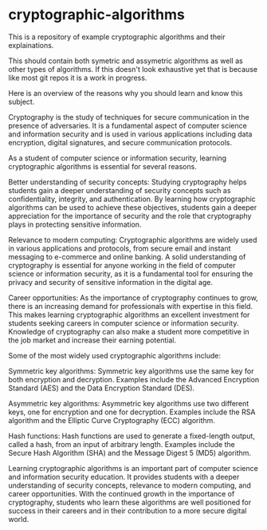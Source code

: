 # cryptographic-algorithms

This is a repository of example cryptographic algorithms and their explainations.

This should contain both symetric and assymetric algorithms as well as other types of algorithms. If this doesn't look exhaustive yet that is because like most git repos it is a work in progress.

Here is an overview of the reasons why you should learn and know this subject.

Cryptography is the study of techniques for secure communication in the presence of adversaries. It is a fundamental aspect of computer science and information security and is used in various applications including data encryption, digital signatures, and secure communication protocols.

As a student of computer science or information security, learning cryptographic algorithms is essential for several reasons.

Better understanding of security concepts: Studying cryptography helps students gain a deeper understanding of security concepts such as confidentiality, integrity, and authentication. By learning how cryptographic algorithms can be used to achieve these objectives, students gain a deeper appreciation for the importance of security and the role that cryptography plays in protecting sensitive information.

Relevance to modern computing: Cryptographic algorithms are widely used in various applications and protocols, from secure email and instant messaging to e-commerce and online banking. A solid understanding of cryptography is essential for anyone working in the field of computer science or information security, as it is a fundamental tool for ensuring the privacy and security of sensitive information in the digital age.

Career opportunities: As the importance of cryptography continues to grow, there is an increasing demand for professionals with expertise in this field. This makes learning cryptographic algorithms an excellent investment for students seeking careers in computer science or information security. Knowledge of cryptography can also make a student more competitive in the job market and increase their earning potential.

Some of the most widely used cryptographic algorithms include:

Symmetric key algorithms: Symmetric key algorithms use the same key for both encryption and decryption. Examples include the Advanced Encryption Standard (AES) and the Data Encryption Standard (DES).

Asymmetric key algorithms: Asymmetric key algorithms use two different keys, one for encryption and one for decryption. Examples include the RSA algorithm and the Elliptic Curve Cryptography (ECC) algorithm.

Hash functions: Hash functions are used to generate a fixed-length output, called a hash, from an input of arbitrary length. Examples include the Secure Hash Algorithm (SHA) and the Message Digest 5 (MD5) algorithm.

Learning cryptographic algorithms is an important part of computer science and information security education. It provides students with a deeper understanding of security concepts, relevance to modern computing, and career opportunities. With the continued growth in the importance of cryptography, students who learn these algorithms are well positioned for success in their careers and in their contribution to a more secure digital world.
